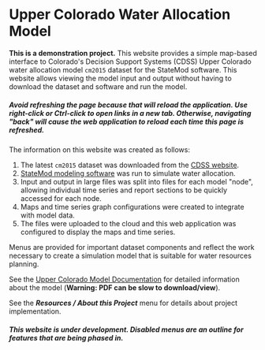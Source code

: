 # Upper Colorado Water Allocation Model #

**This is a demonstration project.**
This website provides a simple map-based interface to Colorado's Decision Support Systems (CDSS) Upper Colorado
water allocation model `cm2015` dataset for the StateMod software.
This website allows viewing the model input and output without having to download the dataset and software and run the model.

##### **Avoid refreshing the page because that will reload the application.  Use right-click or Ctrl-click to open links in a new tab.  Otherwise, navigating "back" will cause the web application to reload each time this page is refreshed.** #####

The information on this website was created as follows:

1. The latest `cm2015` dataset was downloaded from the [CDSS website](https://www.colorado.gov/pacific/cdss/surface-water-statemod).
2. [StateMod modeling software](https://www.colorado.gov/pacific/cdss/statemod) was run to simulate water allocation.
3. Input and output in large files was split into files for each model "node",
allowing individual time series and report sections to be quickly accessed for each node.
4. Maps and time series graph configurations were created to integrate with model data.
5. The files were uploaded to the cloud and this web application was configured to display the maps and time series.

Menus are provided for important dataset components and reflect the work necessary to create a simulation model
that is suitable for water resources planning.

See the [Upper Colorado Model Documentation](https://dnrweblink.state.co.us/cwcb/0/doc/200075/Electronic.aspx?searchid=d8eca6f8-7cfe-4ddf-9788-5886fd932c8c)
for detailed information about the model (**Warning:  PDF can be slow to download/view**).

See the ***Resources / About this Project*** menu for details about project implementation.

##### **This website is under development.  Disabled menus are an outline for features that are being phased in.** #####
